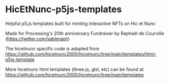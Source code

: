 # HicEtNunc-p5js-templates

Helpful p5.js templates built for minting interactive NFTs on Hic et Nunc 

Made for Processing's 20th anniversary Fundraiser by Raphaël de Courville (https://twitter.com/sableraph)

The hicetnunc specific code is adapted from https://github.com/hicetnunc2000/hicetnunc/tree/main/templates/html-p5js-template

More hicetnunc html templates (three.js, glsl, etc) can be found at https://github.com/hicetnunc2000/hicetnunc/tree/main/templates
